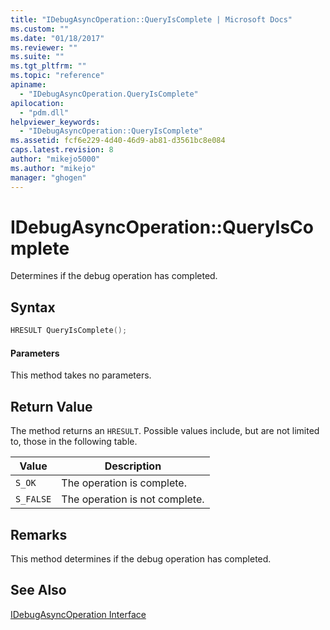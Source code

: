 ```yaml
---
title: "IDebugAsyncOperation::QueryIsComplete | Microsoft Docs"
ms.custom: ""
ms.date: "01/18/2017"
ms.reviewer: ""
ms.suite: ""
ms.tgt_pltfrm: ""
ms.topic: "reference"
apiname: 
  - "IDebugAsyncOperation.QueryIsComplete"
apilocation: 
  - "pdm.dll"
helpviewer_keywords: 
  - "IDebugAsyncOperation::QueryIsComplete"
ms.assetid: fcf6e229-4d40-46d9-ab81-d3561bc8e084
caps.latest.revision: 8
author: "mikejo5000"
ms.author: "mikejo"
manager: "ghogen"
---
```

# IDebugAsyncOperation::QueryIsComplete
Determines if the debug operation has completed.  
  
## Syntax  
  
```cpp
HRESULT QueryIsComplete();  
```  
  
#### Parameters  
 This method takes no parameters.  
  
## Return Value  
 The method returns an `HRESULT`. Possible values include, but are not limited to, those in the following table.  
  
|Value|Description|  
|-----------|-----------------|  
|`S_OK`|The operation is complete.|  
|`S_FALSE`|The operation is not complete.|  
  
## Remarks  
 This method determines if the debug operation has completed.  
  
## See Also  
 [IDebugAsyncOperation Interface](../../winscript/reference/idebugasyncoperation-interface.md)